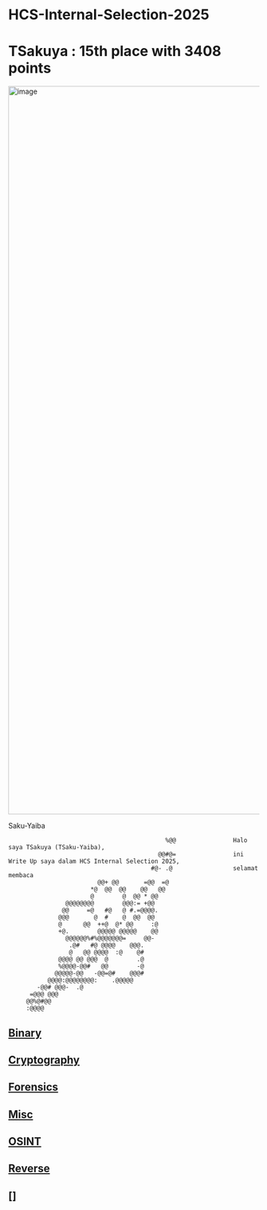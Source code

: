 # HCS-Internal-Selection-2025
# TSakuya : 15th place with 3408 points

<img width="1821" height="1457" alt="image" src="https://github.com/user-attachments/assets/f37f336d-8e13-4f9c-8c23-4e061bb99acd" />

Saku-Yaiba
```
                                            %@@                Halo saya TSakuya (TSaku-Yaiba), 
                                          @@#@=                ini Write Up saya dalam HCS Internal Selection 2025,
                                        #@- .@                 selamat membaca
                         @@+ @@       =@@  =@
                       *@  @@  @@    @@   @@
                       @        @  @@ * @@
                @@@@@@@@        @@@:= +@@
               @@     =@   #@   @ #.=@@@@.
              @@@       @  #    @  @@  @@
              @      @@  ++@  @* @@     :@
              +@.        @@@@@ @@@@@    @@
                @@@@@@%#%@@@@@@@=     @@-
                 .@#   #@ @@@@    @@@.
                 @   @@ @@@@  :@    @#
              @@@@ @@ @@@  @        .@
              %@@@@-@@#   @@        -@
             @@@@@-@@   -@@=@#    @@@#
           @@@@:@@@@@@@@:    .@@@@@
        -@@# @@@-  .@             
      =@@@ @@@
     @@%@#@@       
     :@@@@
```
## [Binary](https://github.com/Sakuya133/HCS-Internal-Selection-2025/tree/main/Binary)
## [Cryptography](https://github.com/Sakuya133/HCS-Internal-Selection-2025/tree/main/Cryptography)
## [Forensics](https://github.com/Sakuya133/HCS-Internal-Selection-2025/tree/main/Forensics)
## [Misc](https://github.com/Sakuya133/HCS-Internal-Selection-2025/tree/main/Misc)
## [OSINT](https://github.com/Sakuya133/HCS-Internal-Selection-2025/tree/main/OSINT)
## [Reverse](https://github.com/Sakuya133/HCS-Internal-Selection-2025/tree/main/Reverse)
## []

